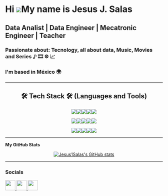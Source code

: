 
  
Hi ![](https://user-images.githubusercontent.com/18350557/176309783-0785949b-9127-417c-8b55-ab5a4333674e.gif)My name is Jesus J. Salas
===================================================================================================================================


Data Analist | Data Engineer | Mecatronic Engineer | Teacher
--------------------------------------------

### Passionate about: Tecnology, all about data, Music, Movies and Series ♪ 🎞️  ⚙️ 📈
### I'm based in México 🌍  
---


<h2>
 <p align="center"> 🛠️ Tech Stack 🛠️ (Languages and Tools)</p> 
</h2>
<p align="center">
<img src=https://img.shields.io/badge/-Python-3776AB?style=flat&logo=python&logoColor=whitehttps://img.shields.io/badge/-Python-3776AB?style=flat&logo=python&logoColor=white><img src=https://img.shields.io/badge/Numpy-013243?style=flat&logo=numpy&logoColor=white><img src=https://img.shields.io/badge/BigQuery-FFB6B0?style=flat&logo=google-bigquery&logoColor=white><img src=https://img.shields.io/badge/GCP-4285F4?style=flat&logo=google-cloud&logoColor=white><img src=https://img.shields.io/badge/-SQL-4479A1?style=flat&logo=sql&logoColor=white>
</p>

<p align="center">
<img src=https://img.shields.io/badge/Pandas-150458?style=flat&logo=pandas&logoColor=white><img src=https://img.shields.io/badge/Docker-2496ED?style=flat&logo=docker&logoColor=white><img src=https://img.shields.io/badge/Jupyter-F37626?style=flat&logo=jupyter&logoColor=white><img src=https://img.shields.io/badge/MySQL-4479A1?style=flat&logo=mysql&logoColor=white><img src=https://img.shields.io/badge/Power%20BI-F2C811?style=flat&logo=power-bi&logoColor=white>
</p>

<p align="center">
<img src=https://img.shields.io/badge/Tableau-E97627?style=flat&logo=tableau&logoColor=white><img src=https://img.shields.io/badge/Scikit--Learn-F7931E?style=flat&logo=scikit-learn&logoColor=white><img src=https://img.shields.io/badge/Git-F05032?style=flat&logo=git&logoColor=white><img src=https://img.shields.io/badge/GitHub-181717?style=flat&logo=github&logoColor=white><img src=https://img.shields.io/badge/VS%20Code-007ACC?style=flat&logo=visual-studio-code&logoColor=white>
</p>

---

<b>My GitHub Stats</b>
<p align="center">
<a href="http://www.github.com/Jesus1Salas"><img src="https://github-readme-stats.vercel.app/api?username=Jesus1Salas&show_icons=true&hide=stars,&count_private=true&title_color=0891b2&text_color=ffffff&icon_color=0891b2&bg_color=1c1917&hide_border=true&show_icons=true" alt="Jesus1Salas's GitHub stats" /></a>
</p>

--- 

### Socials

<p align="left"> <a href="https://www.facebook.com/Sirik.leonhart" target="_blank" rel="noreferrer"> <picture> <source media="(prefers-color-scheme: dark)" srcset="https://raw.githubusercontent.com/danielcranney/readme-generator/main/public/icons/socials/facebook-dark.svg" /> <source media="(prefers-color-scheme: light)" srcset="https://raw.githubusercontent.com/danielcranney/readme-generator/main/public/icons/socials/facebook.svg" /> <img src="https://raw.githubusercontent.com/danielcranney/readme-generator/main/public/icons/socials/facebook.svg" width="32" height="32" /> </picture> </a> <a href="https://www.github.com/Jesus1Salas" target="_blank" rel="noreferrer"> <picture> <source media="(prefers-color-scheme: dark)" srcset="https://raw.githubusercontent.com/danielcranney/readme-generator/main/public/icons/socials/github-dark.svg" /> <source media="(prefers-color-scheme: light)" srcset="https://raw.githubusercontent.com/danielcranney/readme-generator/main/public/icons/socials/github.svg" /> <img src="https://raw.githubusercontent.com/danielcranney/readme-generator/main/public/icons/socials/github.svg" width="32" height="32" /> </picture> </a> <a href="https://www.linkedin.com/in/jesus-joaquín-salas-395b1324b" target="_blank" rel="noreferrer"> <picture> <source media="(prefers-color-scheme: dark)" srcset="https://raw.githubusercontent.com/danielcranney/readme-generator/main/public/icons/socials/linkedin-dark.svg" /> <source media="(prefers-color-scheme: light)" srcset="https://raw.githubusercontent.com/danielcranney/readme-generator/main/public/icons/socials/linkedin.svg" /> <img src="https://raw.githubusercontent.com/danielcranney/readme-generator/main/public/icons/socials/linkedin.svg" width="32" height="32" /> </picture> </a></p>

<!--
**Jesus1Salas/Jesus1Salas** is a ✨ _special_ ✨ repository because its `README.md` (this file) appears on your GitHub profile.

Here are some ideas to get you started:

- 🔭 I’m currently working on ...
- 🌱 I’m currently learning ...
- 👯 I’m looking to collaborate on ...
- 🤔 I’m looking for help with ...
- 💬 Ask me about ...
- 📫 How to reach me: ...
- 😄 Pronouns: ...
- ⚡ Fun fact: ...
-->
